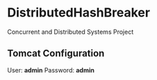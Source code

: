 # DistributedHashBreaker
Concurrent and Distributed Systems Project

## Tomcat Configuration
User:     **admin**
Password: **admin**